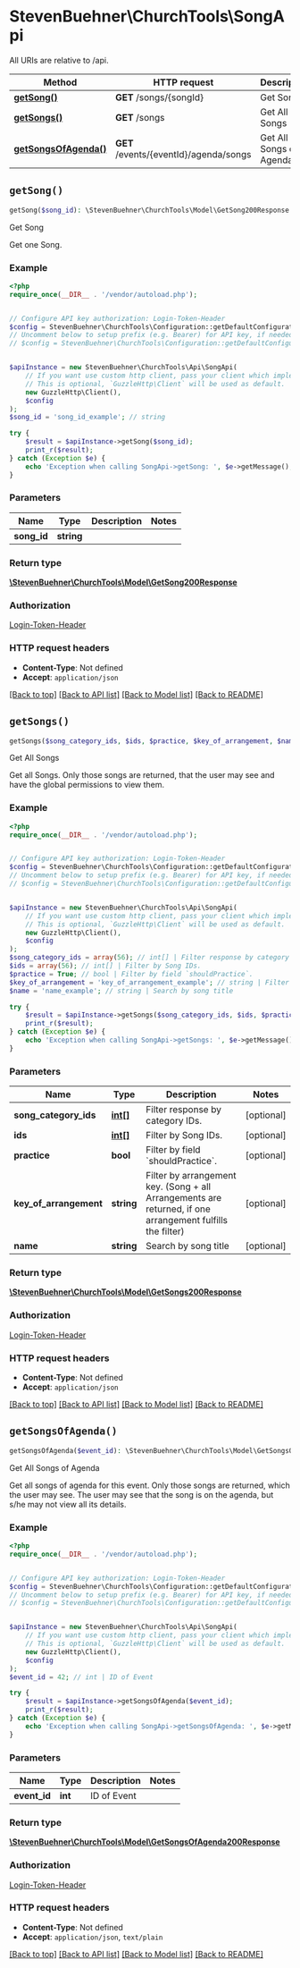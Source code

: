 # StevenBuehner\ChurchTools\SongApi

All URIs are relative to /api.

Method | HTTP request | Description
------------- | ------------- | -------------
[**getSong()**](SongApi.md#getSong) | **GET** /songs/{songId} | Get Song
[**getSongs()**](SongApi.md#getSongs) | **GET** /songs | Get All Songs
[**getSongsOfAgenda()**](SongApi.md#getSongsOfAgenda) | **GET** /events/{eventId}/agenda/songs | Get All Songs of Agenda


## `getSong()`

```php
getSong($song_id): \StevenBuehner\ChurchTools\Model\GetSong200Response
```

Get Song

Get one Song.

### Example

```php
<?php
require_once(__DIR__ . '/vendor/autoload.php');


// Configure API key authorization: Login-Token-Header
$config = StevenBuehner\ChurchTools\Configuration::getDefaultConfiguration()->setApiKey('Authorization', 'YOUR_API_KEY');
// Uncomment below to setup prefix (e.g. Bearer) for API key, if needed
// $config = StevenBuehner\ChurchTools\Configuration::getDefaultConfiguration()->setApiKeyPrefix('Authorization', 'Bearer');


$apiInstance = new StevenBuehner\ChurchTools\Api\SongApi(
    // If you want use custom http client, pass your client which implements `GuzzleHttp\ClientInterface`.
    // This is optional, `GuzzleHttp\Client` will be used as default.
    new GuzzleHttp\Client(),
    $config
);
$song_id = 'song_id_example'; // string

try {
    $result = $apiInstance->getSong($song_id);
    print_r($result);
} catch (Exception $e) {
    echo 'Exception when calling SongApi->getSong: ', $e->getMessage(), PHP_EOL;
}
```

### Parameters

Name | Type | Description  | Notes
------------- | ------------- | ------------- | -------------
 **song_id** | **string**|  |

### Return type

[**\StevenBuehner\ChurchTools\Model\GetSong200Response**](../Model/GetSong200Response.md)

### Authorization

[Login-Token-Header](../../README.md#Login-Token-Header)

### HTTP request headers

- **Content-Type**: Not defined
- **Accept**: `application/json`

[[Back to top]](#) [[Back to API list]](../../README.md#endpoints)
[[Back to Model list]](../../README.md#models)
[[Back to README]](../../README.md)

## `getSongs()`

```php
getSongs($song_category_ids, $ids, $practice, $key_of_arrangement, $name): \StevenBuehner\ChurchTools\Model\GetSongs200Response
```

Get All Songs

Get all Songs. Only those songs are returned, that the user may see and have the global permissions to view them.

### Example

```php
<?php
require_once(__DIR__ . '/vendor/autoload.php');


// Configure API key authorization: Login-Token-Header
$config = StevenBuehner\ChurchTools\Configuration::getDefaultConfiguration()->setApiKey('Authorization', 'YOUR_API_KEY');
// Uncomment below to setup prefix (e.g. Bearer) for API key, if needed
// $config = StevenBuehner\ChurchTools\Configuration::getDefaultConfiguration()->setApiKeyPrefix('Authorization', 'Bearer');


$apiInstance = new StevenBuehner\ChurchTools\Api\SongApi(
    // If you want use custom http client, pass your client which implements `GuzzleHttp\ClientInterface`.
    // This is optional, `GuzzleHttp\Client` will be used as default.
    new GuzzleHttp\Client(),
    $config
);
$song_category_ids = array(56); // int[] | Filter response by category IDs.
$ids = array(56); // int[] | Filter by Song IDs.
$practice = True; // bool | Filter by field `shouldPractice`.
$key_of_arrangement = 'key_of_arrangement_example'; // string | Filter by arrangement key. (Song + all Arrangements are returned, if one arrangement fulfills the filter)
$name = 'name_example'; // string | Search by song title

try {
    $result = $apiInstance->getSongs($song_category_ids, $ids, $practice, $key_of_arrangement, $name);
    print_r($result);
} catch (Exception $e) {
    echo 'Exception when calling SongApi->getSongs: ', $e->getMessage(), PHP_EOL;
}
```

### Parameters

Name | Type | Description  | Notes
------------- | ------------- | ------------- | -------------
 **song_category_ids** | [**int[]**](../Model/int.md)| Filter response by category IDs. | [optional]
 **ids** | [**int[]**](../Model/int.md)| Filter by Song IDs. | [optional]
 **practice** | **bool**| Filter by field &#x60;shouldPractice&#x60;. | [optional]
 **key_of_arrangement** | **string**| Filter by arrangement key. (Song + all Arrangements are returned, if one arrangement fulfills the filter) | [optional]
 **name** | **string**| Search by song title | [optional]

### Return type

[**\StevenBuehner\ChurchTools\Model\GetSongs200Response**](../Model/GetSongs200Response.md)

### Authorization

[Login-Token-Header](../../README.md#Login-Token-Header)

### HTTP request headers

- **Content-Type**: Not defined
- **Accept**: `application/json`

[[Back to top]](#) [[Back to API list]](../../README.md#endpoints)
[[Back to Model list]](../../README.md#models)
[[Back to README]](../../README.md)

## `getSongsOfAgenda()`

```php
getSongsOfAgenda($event_id): \StevenBuehner\ChurchTools\Model\GetSongsOfAgenda200Response
```

Get All Songs of Agenda

Get all songs of agenda for this event. Only those songs are returned, which the user may see. The user may see that the song is on the agenda, but s/he may not view all its details.

### Example

```php
<?php
require_once(__DIR__ . '/vendor/autoload.php');


// Configure API key authorization: Login-Token-Header
$config = StevenBuehner\ChurchTools\Configuration::getDefaultConfiguration()->setApiKey('Authorization', 'YOUR_API_KEY');
// Uncomment below to setup prefix (e.g. Bearer) for API key, if needed
// $config = StevenBuehner\ChurchTools\Configuration::getDefaultConfiguration()->setApiKeyPrefix('Authorization', 'Bearer');


$apiInstance = new StevenBuehner\ChurchTools\Api\SongApi(
    // If you want use custom http client, pass your client which implements `GuzzleHttp\ClientInterface`.
    // This is optional, `GuzzleHttp\Client` will be used as default.
    new GuzzleHttp\Client(),
    $config
);
$event_id = 42; // int | ID of Event

try {
    $result = $apiInstance->getSongsOfAgenda($event_id);
    print_r($result);
} catch (Exception $e) {
    echo 'Exception when calling SongApi->getSongsOfAgenda: ', $e->getMessage(), PHP_EOL;
}
```

### Parameters

Name | Type | Description  | Notes
------------- | ------------- | ------------- | -------------
 **event_id** | **int**| ID of Event |

### Return type

[**\StevenBuehner\ChurchTools\Model\GetSongsOfAgenda200Response**](../Model/GetSongsOfAgenda200Response.md)

### Authorization

[Login-Token-Header](../../README.md#Login-Token-Header)

### HTTP request headers

- **Content-Type**: Not defined
- **Accept**: `application/json`, `text/plain`

[[Back to top]](#) [[Back to API list]](../../README.md#endpoints)
[[Back to Model list]](../../README.md#models)
[[Back to README]](../../README.md)
